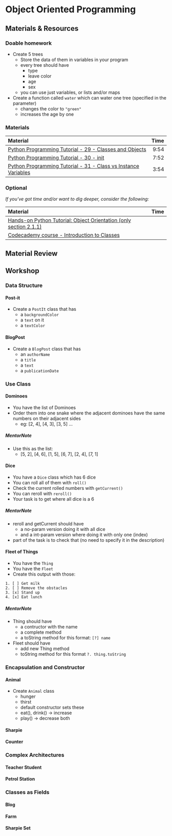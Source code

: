 # Object Oriented Programming

## Materials & Resources

### Doable homework
- Create 5 trees
  - Store the data of them in variables in your program
  - every tree should have
    - type
    - leave color
    - age
    - sex
  - you can use just variables, or lists and/or maps
- Create a function called `water` which can water one tree (specified in the parameter)
  - changes the color to `"green"`
  - increases the age by one

### Materials

| Material | Time |
|:---------|-----:|
| [Python Programming Tutorial - 29 - Classes and Objects](https://www.youtube.com/watch?v=POQIIKb1BZA) | 9:54 |
| [Python Programming Tutorial - 30 - init](https://www.youtube.com/watch?v=G8kS24CtfoI) | 7:52 |
| [Python Programming Tutorial - 31 - Class vs Instance Variables](https://www.youtube.com/watch?v=qSDiHI1kP98) | 3:54 |

### Optional
*If you've got time and/or want to dig deeper, consider the following:*

| Material | Time |
|:---------|-----:|
| [Hands-on Python Tutorial: Object Orientation (only section 2.1.1)](http://anh.cs.luc.edu/python/hands-on/3.1/handsonHtml/strings3.html#object-orientation) | |
| [Codecademy course - Introduction to Classes](https://www.codecademy.com/courses/python-intermediate-en-WL8e4/0/1) | |

## Material Review

## Workshop

### Data Structure

#### Post-it
- Create a `PostIt` class that has
  - a `backgroundColor`
  - a `text` on it
  - a `textColor`

#### BlogPost
- Create a `BlogPost` class that has
  - an `authorName`
  - a `title`
  - a `text`
  - a `publicationDate`

### Use Class

#### Dominoes
- You have the list of Dominoes
- Order them into one snake where the adjacent dominoes have the same numbers on their adjacent sides
  - eg: [2, 4], [4, 3], [3, 5] ...

##### MentorNote
- Use this as the list:
  - [5, 2], [4, 6], [1, 5], [6, 7], [2, 4], [7, 1]

#### Dice
- You have a `Dice` class which has 6 dice
- You can roll all of them with `roll()`
- Check the current rolled numbers with `getCurrent()`
- You can reroll with `reroll()`
- Your task is to get where all dice is a 6

##### MentorNote
- reroll and getCurrent should have
  - a no-param version doing it with all dice
  - and a int-param version where doing it with only one (index)
- part of the task is to check that (no need to specify it in the description)

#### Fleet of Things
- You have the `Thing`
- You have the `Fleet`
- Create this output with those:
```
1. [ ] Get milk
2. [ ] Remove the obstacles
3. [x] Stand up
4. [x] Eat lunch
```

##### MentorNote
- Thing should have
  - a contructor with the name
  - a complete method
  - a toString method for this format: `[?] name`
- Fleet should have
  - add new Thing method
  - toString method for this format `?. thing.toString`

### Encapsulation and Constructor

#### Animal
- Create `Animal` class
  - hunger
  - thirst
  - default constructor sets these
  - eat(), drink() -> increase
  - play() -> decrease both

#### Sharpie

#### Counter

### Complex Architectures

#### Teacher Student

#### Petrol Station

### Classes as Fields

#### Blog

#### Farm

#### Sharpie Set
